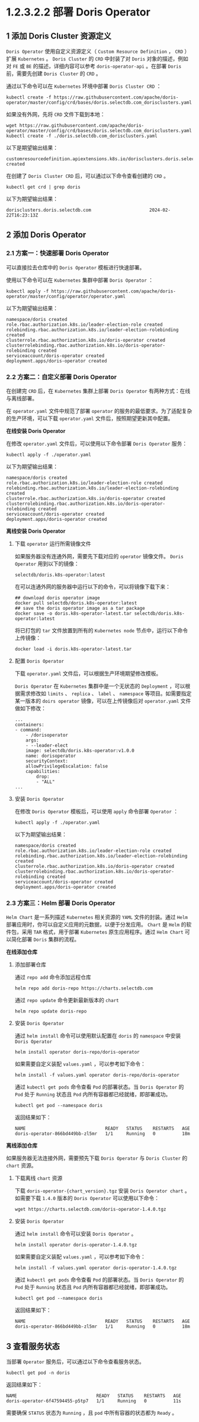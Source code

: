 # 1.2.3.2.2 部署 Doris Operator

## 1 添加 Doris Cluster 资源定义

`Doris Operator` 使用自定义资源定义（ `Custom Resource Definition` ， `CRD` ）扩展 `Kubernetes` 。 `Doris Cluster` 的 `CRD` 中封装了对 `Doris` 对象的描述，例如对 `FE` 或 `BE` 的描述，详细内容可以参考 `doris-operator-api` 。在部署 `Doris` 前，需要先创建 `Doris Cluster` 的 `CRD` 。

通过以下命令可以在 `Kubernetes` 环境中部署 `Doris Cluster CRD` ：

```shell
kubectl create -f https://raw.githubusercontent.com/apache/doris-operator/master/config/crd/bases/doris.selectdb.com_dorisclusters.yaml
```

如果没有外网，先将 `CRD` 文件下载到本地：

```shell
wget https://raw.githubusercontent.com/apache/doris-operator/master/config/crd/bases/doris.selectdb.com_dorisclusters.yaml
kubectl create -f ./doris.selectdb.com_dorisclusters.yaml
```

以下是期望输出结果：

```shell
customresourcedefinition.apiextensions.k8s.io/dorisclusters.doris.selectdb.com created
```

在创建了 `Doris Cluster CRD` 后，可以通过以下命令查看创建的 `CRD` 。

```shell
kubectl get crd | grep doris
```

以下为期望输出结果：

```shell
dorisclusters.doris.selectdb.com                      2024-02-22T16:23:13Z
```

## 2 添加 Doris Operator

### 2.1 方案一：快速部署 Doris Operator

可以直接拉去仓库中的 `Doris Operator` 模板进行快速部署。

使用以下命令可以在 `Kubernetes` 集群中部署 `Doris Operator` ：

```shell
kubectl apply -f https://raw.githubusercontent.com/apache/doris-operator/master/config/operator/operator.yaml
```

以下为期望输出结果：

```shell
namespace/doris created
role.rbac.authorization.k8s.io/leader-election-role created
rolebinding.rbac.authorization.k8s.io/leader-election-rolebinding created
clusterrole.rbac.authorization.k8s.io/doris-operator created
clusterrolebinding.rbac.authorization.k8s.io/doris-operator-rolebinding created
serviceaccount/doris-operator created
deployment.apps/doris-operator created
```

### 2.2 方案二：自定义部署 Doris Operator

在创建完 `CRD` 后，在 `Kubernetes` 集群上部署 `Doris Operator` 有两种方式：在线与离线部署。

在 `operator.yaml` 文件中规范了部署 `operator` 的服务的最低要求。为了适配复杂的生产环境，可以下载 `operator.yaml` 文件后，按照期望更新其中配置。

**在线安装 Doris Operator**

在修改 `operator.yaml` 文件后，可以使用以下命令部署 `Doris Operator` 服务：

```shell
kubectl apply -f ./operator.yaml
```

以下为期望输出结果：

```shell
namespace/doris created
role.rbac.authorization.k8s.io/leader-election-role created
rolebinding.rbac.authorization.k8s.io/leader-election-rolebinding created
clusterrole.rbac.authorization.k8s.io/doris-operator created
clusterrolebinding.rbac.authorization.k8s.io/doris-operator-rolebinding created
serviceaccount/doris-operator created
deployment.apps/doris-operator created
```

**离线安装 Doris Operator**

1. 下载 `operator` 运行所需镜像文件

    如果服务器没有连通外网，需要先下载对应的 `operator` 镜像文件。 `Doris Operator` 用到以下的镜像：

    ```shell
    selectdb/doris.k8s-operator:latest
    ```

    在可以连通外网的服务器中运行以下的命令，可以将镜像下载下来：

    ```shell
    ## download doris operator image
    docker pull selectdb/doris.k8s-operator:latest
    ## save the doris operator image as a tar package
    docker save -o doris.k8s-operator-latest.tar selectdb/doris.k8s-operator:latest
    ```

    将已打包的 `tar` 文件放置到所有的 `Kubernetes node` 节点中，运行以下命令上传镜像：

    ```shell
    docker load -i doris.k8s-operator-latest.tar
    ```

2. 配置 `Doris Operator`

    下载 `operator.yaml` 文件后，可以根据生产环境期望修改模板。

    `Doris Operator` 在 `Kubernetes` 集群中是一个无状态的 `Deployment` ，可以根据需求修改如 `limits` 、 `replica` 、 `label` 、 `namespace` 等项目。如需要指定某一版本的 `doirs operator` 镜像，可以在上传镜像后对 `operator.yaml` 文件做如下修改：

    ```shell
    ...
    containers:
    - command:
        - /dorisoperator
        args:
        - --leader-elect
        image: selectdb/doris.k8s-operator:v1.0.0
        name: dorisoperator
        securityContext:
        allowPrivilegeEscalation: false
        capabilities:
            drop:
            - "ALL"
    ...
    ```

3. 安装 `Doris Operator`

    在修改 `Doris Operator` 模板后，可以使用 `apply` 命令部署 `Operator` ：

    ```shell
    kubectl apply -f ./operator.yaml
    ```

    以下为期望输出结果：

    ```shell
    namespace/doris created
    role.rbac.authorization.k8s.io/leader-election-role created
    rolebinding.rbac.authorization.k8s.io/leader-election-rolebinding created
    clusterrole.rbac.authorization.k8s.io/doris-operator created
    clusterrolebinding.rbac.authorization.k8s.io/doris-operator-rolebinding created
    serviceaccount/doris-operator created
    deployment.apps/doris-operator created
    ```

### 2.3 方案三：Helm 部署 Doris Operator

`Helm Chart` 是一系列描述 `Kubernetes` 相关资源的 `YAML` 文件的封装。通过 `Helm` 部署应用时，你可以自定义应用的元数据，以便于分发应用。 `Chart` 是 `Helm` 的软件包，采用 `TAR` 格式，用于部署 `Kubernetes` 原生应用程序。通过 `Helm Chart` 可以简化部署 `Doris` 集群的流程。

**在线添加仓库**

1. 添加部署仓库

    通过 `repo add` 命令添加远程仓库

    ```shell
    helm repo add doris-repo https://charts.selectdb.com
    ```

    通过 `repo update` 命令更新最新版本的 `chart`

    ```shell
    helm repo update doris-repo
    ```

2. 安装 `Doris Operator`

    通过 `helm install` 命令可以使用默认配置在 `doris` 的 `namespace` 中安装 `Doris Operator`

    ```shell
    helm install operator doris-repo/doris-operator
    ```

    如果需要自定义装配 `values.yaml` ，可以参考如下命令：

    ```shell
    helm install -f values.yaml operator doris-repo/doris-operator
    ```

    通过 `kubectl get pods` 命令查看 `Pod` 的部署状态。当 `Doris Operator` 的 `Pod` 处于 `Running` 状态且 `Pod` 内所有容器都已经就绪，即部署成功。

    ```shell
    kubectl get pod --namespace doris
    ```

    返回结果如下：

    ```shell
    NAME                              READY   STATUS    RESTARTS   AGE
    doris-operator-866bd449bb-zl5mr   1/1     Running   0          18m
    ```

**离线添加仓库**

如果服务器无法连接外网，需要预先下载 `Doris Operator` 与 `Doris Cluster` 的 `chart` 资源。

1. 下载离线 `chart` 资源

    下载 `doris-operator-{chart_version}.tgz` 安装 `Doris Operator chart` 。如需要下载 `1.4.0` 版本的 `Doris Operator` 可以使用以下命令：

    ```shell
    wget https://charts.selectdb.com/doris-operator-1.4.0.tgz
    ```

2. 安装 `Doris Operator`

    通过 `helm install` 命令可以安装 `Doris Operator` 。

    ```shell
    helm install operator doris-operator-1.4.0.tgz
    ```

    如果需要自定义装配 `values.yaml` ，可以参考如下命令：

    ```shell
    helm install -f values.yaml operator doris-operator-1.4.0.tgz
    ```

    通过 `kubectl get pods` 命令查看 `Pod` 的部署状态。当 `Doris Operator` 的 `Pod` 处于 `Running` 状态且 `Pod` 内所有容器都已经就绪，即部署成功。

    ```shell
    kubectl get pod --namespace doris
    ```

    返回结果如下：

    ```shell
    NAME                              READY   STATUS    RESTARTS   AGE
    doris-operator-866bd449bb-zl5mr   1/1     Running   0          18m
    ```

## 3 查看服务状态

当部署 `Operator` 服务后，可以通过以下命令查看服务状态。

```shell
kubectl get pod -n doris
```

返回结果如下：

```shell
NAME                              READY   STATUS    RESTARTS   AGE
doris-operator-6f47594455-p5tp7   1/1     Running   0          11s
```

需要确保 `STATUS` 状态为 `Running` ，且 `pod` 中所有容器的状态都为 `Ready` 。
